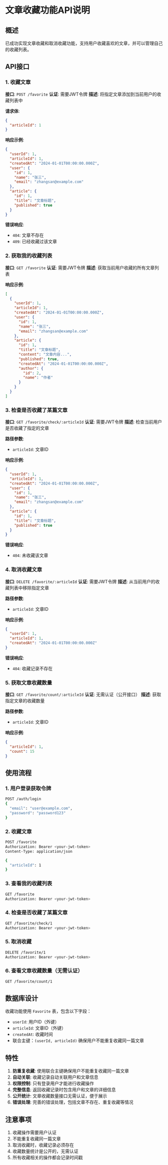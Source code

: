 # 文章收藏功能API说明

## 概述
已成功实现文章收藏和取消收藏功能，支持用户收藏喜欢的文章，并可以管理自己的收藏列表。

## API接口

### 1. 收藏文章
**接口**: `POST /favorite`
**认证**: 需要JWT令牌
**描述**: 将指定文章添加到当前用户的收藏列表中

**请求体**:
```json
{
  "articleId": 1
}
```

**响应示例**:
```json
{
  "userId": 1,
  "articleId": 1,
  "createdAt": "2024-01-01T00:00:00.000Z",
  "user": {
    "id": 1,
    "name": "张三",
    "email": "zhangsan@example.com"
  },
  "article": {
    "id": 1,
    "title": "文章标题",
    "published": true
  }
}
```

**错误响应**:
- `404`: 文章不存在
- `409`: 已经收藏过该文章

### 2. 获取我的收藏列表
**接口**: `GET /favorite`
**认证**: 需要JWT令牌
**描述**: 获取当前用户收藏的所有文章列表

**响应示例**:
```json
[
  {
    "userId": 1,
    "articleId": 1,
    "createdAt": "2024-01-01T00:00:00.000Z",
    "user": {
      "id": 1,
      "name": "张三",
      "email": "zhangsan@example.com"
    },
    "article": {
      "id": 1,
      "title": "文章标题",
      "content": "文章内容...",
      "published": true,
      "createdAt": "2024-01-01T00:00:00.000Z",
      "author": {
        "id": 2,
        "name": "作者"
      }
    }
  }
]
```

### 3. 检查是否收藏了某篇文章
**接口**: `GET /favorite/check/:articleId`
**认证**: 需要JWT令牌
**描述**: 检查当前用户是否收藏了指定的文章

**路径参数**:
- `articleId`: 文章ID

**响应示例**:
```json
{
  "userId": 1,
  "articleId": 1,
  "createdAt": "2024-01-01T00:00:00.000Z",
  "user": {
    "id": 1,
    "name": "张三",
    "email": "zhangsan@example.com"
  },
  "article": {
    "id": 1,
    "title": "文章标题",
    "published": true
  }
}
```

**错误响应**:
- `404`: 未收藏该文章

### 4. 取消收藏文章
**接口**: `DELETE /favorite/:articleId`
**认证**: 需要JWT令牌
**描述**: 从当前用户的收藏列表中移除指定文章

**路径参数**:
- `articleId`: 文章ID

**响应示例**:
```json
{
  "userId": 1,
  "articleId": 1,
  "createdAt": "2024-01-01T00:00:00.000Z"
}
```

**错误响应**:
- `404`: 收藏记录不存在

### 5. 获取文章收藏数量
**接口**: `GET /favorite/count/:articleId`
**认证**: 无需认证（公开接口）
**描述**: 获取指定文章的收藏数量

**路径参数**:
- `articleId`: 文章ID

**响应示例**:
```json
{
  "articleId": 1,
  "count": 15
}
```

## 使用流程

### 1. 用户登录获取令牌
```bash
POST /auth/login
{
  "email": "user@example.com",
  "password": "password123"
}
```

### 2. 收藏文章
```bash
POST /favorite
Authorization: Bearer <your-jwt-token>
Content-Type: application/json

{
  "articleId": 1
}
```

### 3. 查看我的收藏列表
```bash
GET /favorite
Authorization: Bearer <your-jwt-token>
```

### 4. 检查是否收藏了某篇文章
```bash
GET /favorite/check/1
Authorization: Bearer <your-jwt-token>
```

### 5. 取消收藏
```bash
DELETE /favorite/1
Authorization: Bearer <your-jwt-token>
```

### 6. 查看文章收藏数量（无需认证）
```bash
GET /favorite/count/1
```

## 数据库设计

收藏功能使用 `Favorite` 表，包含以下字段：
- `userId`: 用户ID（外键）
- `articleId`: 文章ID（外键）
- `createdAt`: 收藏时间
- 联合主键：`(userId, articleId)` 确保用户不能重复收藏同一篇文章

## 特性

1. **防重复收藏**: 使用联合主键确保用户不能重复收藏同一篇文章
2. **自动关联**: 收藏记录自动关联用户和文章信息
3. **权限控制**: 只有登录用户才能进行收藏操作
4. **完整信息**: 返回收藏记录时包含用户和文章的详细信息
5. **公开统计**: 文章收藏数量接口无需认证，便于展示
6. **错误处理**: 完善的错误处理，包括文章不存在、重复收藏等情况

## 注意事项

1. 收藏操作需要用户认证
2. 不能重复收藏同一篇文章
3. 取消收藏时，收藏记录必须存在
4. 收藏数量统计是公开的，无需认证
5. 所有收藏相关的操作都会记录时间戳
